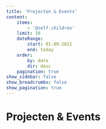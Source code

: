 ```yaml
---
title: 'Projecten & Events'
content:
    items:
        - '@self.children'
    limit: 16
    dateRange:
        start: 01-09-2021
        end: today
    order:
        by: date
        dir: desc
    pagination: true
show_sidebar: false
show_breadcrumbs: false
show_pagination: true
---
```


# Projecten & Events
